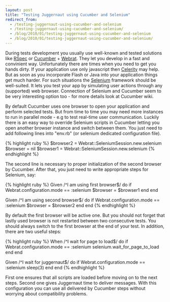 ```yaml
---
layout: post
title: "Testing Juggernaut using Cucumber and Selenium"
redirect_from:
  - /testing-juggernaut-using-cucumber-and-selenium
  - /testing-juggernaut-using-cucumber-and-selenium/
  - /blog/2010/01/testing-juggernaut-using-cucumber-and-selenium
  - /blog/2010/01/testing-juggernaut-using-cucumber-and-selenium/
---
```


During tests development you usually use well-known and tested solutions like [RSpec][rspec] or [Cucumber][cucumber] + [Webrat][webrat]. They let you develop in a fast and convinient way. Unfortunately there are times when you need to get you hands dirty. If your application use only javascript then [Celerity][celerity] may help. But as soon as you incorporate Flash or Java into your application things get much harder. For such situations the [Selenium][selenium] framework should be well-suited. It lets you test your app by simulating user actions through any (supported) web browser. Connection of Selenium and Cucumber seem to be very interesting option too - for more details look at Cucumber wiki.

By default Cucumber uses one browser to open your application and perform selected tests. But from time to time you may need more instances to run in parallel mode - e.g to test real-time user communication. Luckily there is an easy way to override Selenium scripts in Cucumber letting you open another browser instance and switch between them. You just need to add following lines into "env.rb" (or selenium dedicated configuration file).

{% highlight ruby %}
$browser2 = Webrat::SeleniumSession.new.selenium
$browser = nil
$browser1 = Webrat::SeleniumSession.new.selenium
{% endhighlight %}

The second line is necessary to proper initialization of the second browser by Cucumber. After that, you just need to write appropriate steps for Selenium, say:

{% highlight ruby %}
Given /^I am using first browser$/ do
  if Webrat.configuration.mode == :selenium
    $browser = $browser1
  end
end

Given /^I am using second browser$/ do
  if Webrat.configuration.mode == :selenium
    $browser = $browser2
  end
end
{% endhighlight %}

By default the first browser will be active one. But you should not forget that lastly used browser is not restarted between two consecutive tests. You should always switch to the first browser at the end of your test. In addition, there are two useful steps:

{% highlight ruby %}
When /^I wait for page to load$/ do
  if Webrat.configuration.mode == :selenium
    selenium.wait_for_page_to_load
  end
end

Given /^I wait for juggernaut$/ do
  if Webrat.configuration.mode == :selenium
    sleep(3)
  end
end
{% endhighlight %}

First one ensures that all scripts are loaded before moving on to the next steps. Second one gives Juggernaut time to deliver messages. With this configuration you can use all delivered by Cucumber steps without worrying about compatibility problems.

[celerity]: https://celerity.rubyforge.org
[cucumber]: https://cukes.info
[rspec]: https://rspec.info
[selenium]: http://seleniumhq.org
[webrat]: https://github.com/brynary/webrat
